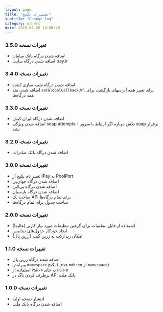 ```yaml
---
layout: page
title: "تغییرات پکیج"
subtitle: "Change log"
category: others
date: 2015-03-20 13:08:28
---
```

### تغیرات نسخه 3.5.0
* اضافه شدن درگاه بانک سامان
* اضافه شدن درگاه سایت pay.ir

### تغییرات نسخه 3.4.0
* اضافه شدن درگاه شبیه سازی کننده
* اضافه شدن متد ```setGlobalCallbackUrl``` برای تغییر همه آدرسهای بازگشت برای همه درگاه‌ها

### تغییرات نسخه 3.3.0
* اضافه شدن درگاه ایران کیش
* اضافه شدن ویژگی soap attempts - تلاش دوباره اگر ارتباط با سرور soap برقرار نشد

### تغییرات نسخه 3.2.0
* اضافه شدن درگاه بانک صادرات

### تغییرات نسخه 3.0.0
* تغییر نام پکیج از IPay به PoolPort
* اضافه شدن درگاه جهان‌پی
* اضافه شدن درگاه پی‌لاین
* اضافه شدن درگاه پارسیان
* ساخت یک API برای تمام درگاه‌ها
* ساخت جدول برای تمام درگاه‌ها

### تغییرات نسخه 2.0.0
* استفاده از فایل تنظمیات برای گرفتن تنظیمات مورد نیاز کاربر (عالیه!)
* ایجاد خودکار جدول‌های دیتابیس
* {زرین پال} امکان ریدارکت به زرین گیت

### تغییرات نسخه 1.1.0
* اضافه شده درگاه زرین پال
* ویرایش ```namespace``` پکیج (حذف ```mohsen``` از ```namespace```)
* استفاده از ```PSR-4``` به جای ```PSR-0```
* برطرف کردن باگ در API بانک ملت

### تغییرات نسخه 1.0.0
* انتشار نسخه اولیه
* اضافه شدن درگاه بانک ملت
